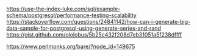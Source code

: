 https://use-the-index-luke.com/sql/example-schema/postgresql/performance-testing-scalability
https://stackoverflow.com/questions/24841142/how-can-i-generate-big-data-sample-for-postgresql-using-generate-series-and-rand
https://gist.github.com/ololobus/5b25c432f208d7eb31051a5f238dffff


https://www.perlmonks.org/bare/?node_id=149675
